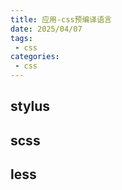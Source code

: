 ```yaml
---
title: 应用-css预编译语言
date: 2025/04/07
tags:
 - css
categories:
 - css
---
```


## stylus

## scss

## less
